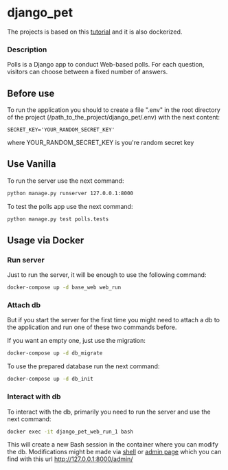 # django_pet

The projects is based on this [tutorial](https://docs.djangoproject.com/en/4.0/intro/) and it is also dockerized.

### Description

Polls is a Django app to conduct Web-based polls. For each question, visitors can choose between a fixed number of answers.

## Before use

To run the application you should to create a file ".env" in the root directory of the project (/path_to_the_project/django_pet/.env) with the next content:

```
SECRET_KEY='YOUR_RANDOM_SECRET_KEY'
```

where YOUR_RANDOM_SECRET_KEY is you're random secret key


## Use Vanilla

To run the server use the next command:

```bash
python manage.py runserver 127.0.0.1:8000
```

To test the polls app use the next command:

```bash
python manage.py test polls.tests
```

## Usage via Docker

### Run server

Just to run the server, it will be enough to use the following command:

```bash
docker-compose up -d base_web web_run
```

### Attach db

But if you start the server for the first time you might need to attach a db to the application and run one of these two commands before.

If you want an empty one, just use the migration:

```bash
docker-compose up -d db_migrate
```

To use the prepared database run the next command:

```bash
docker-compose up -d db_init
```

### Interact with db

To interact with the db, primarily you need to run the server and use the next command:

```bash
docker exec -it django_pet_web_run_1 bash
```

This will create a new Bash session in the container where you can modify the db.
Modifications might be made via [shell](https://docs.djangoproject.com/en/4.0/intro/tutorial02/#playing-with-the-api) 
or [admin page](https://docs.djangoproject.com/en/4.0/intro/tutorial02/#playing-with-the-api) which you can find with this url http://127.0.0.1:8000/admin/
